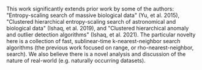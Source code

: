 This work significantly extends prior work by some of the authors: "Entropy-scaling search of massive biological data" (Yu, et al. 2015), "Clustered hierarchical entropy-scaling search of astronomical and biological data" (Ishaq, et al. 2019), and "Clustered hierarchical anomaly and outlier detection algorithms" (Ishaq, et al. 2021). The particular novelty here is a collection of fast, sublinear-time k-nearest-neighbor search algorithms (the previous work focused on range, or rho-nearest-neighbor, search). We also believe there is a novel analysis and discussion of the nature of real-world (e.g. naturally occurring datasets).